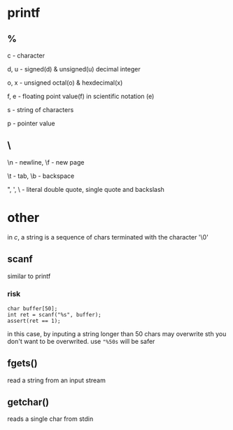 # printf

## %

c - character

d, u - signed(d) & unsigned(u) decimal integer

o, x - unsigned octal(o) & hexdecimal(x)

f, e - floating point value(f) in scientific notation (e)

s - string of characters

p - pointer value

## \

\n - newline, \f - new page

\t - tab, \b - backspace

\", \', \\ - literal double quote, single quote and backslash

# other

in *c*, a string is a sequence of chars terminated with the character '\0'

## scanf

similar to printf

### risk

```
char buffer[50];
int ret = scanf("%s", buffer);
assert(ret == 1);
```
in this case, by inputing a string longer than 50 chars may overwrite sth you don't want to be overwrited. use `"%50s` will be safer

## fgets()

read a string from an input stream

## getchar()

reads a single char from stdin
